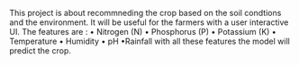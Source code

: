 This project is about recommneding the crop based on the soil condtions and the environment. It will be useful for the farmers with a user interactive UI. 
 The features are : 
 • Nitrogen (N)
 • Phosphorus (P)
 • Potassium (K)
 • Temperature
 • Humidity
 • pH
 •Rainfall
with all these features the model will predict the crop.
